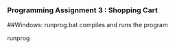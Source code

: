### Programming Assignment 3 : Shopping Cart

##Windows:
runprog.bat compiles and runs the program

runprog <inputfile> 
	
